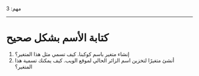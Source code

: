 مهم: 3

---

# كتابة الأسم بشكل صحيح

1. إنشاء متغير باسم كوكبنا. كيف تسمي مثل هذا المتغير؟
2. أنشئ متغيرًا لتخزين اسم الزائر الحالي لموقع الويب. كيف يمكنك تسمية هذا المتغير؟
